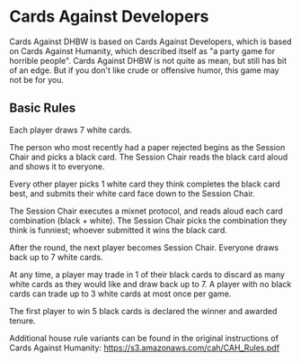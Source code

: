 Cards Against Developers
==========================

Cards Against DHBW is based on Cards Against Developers, which is based on Cards Against Humanity, which described itself as "a party game for horrible people".  Cards Against DHBW is not quite as mean, but still has bit of an edge. But if you don't like crude or offensive humor, this game may not be for you.

Basic Rules
-----------

Each player draws 7 white cards.

The person who most recently had a paper rejected begins as the Session Chair and picks a black card.  The Session Chair reads the black card aloud and shows it to everyone.

Every other player picks 1 white card they think completes the black card best, and submits their white card face down to the Session Chair.

The Session Chair executes a mixnet protocol, and reads aloud each card combination (black + white).  The Session Chair picks the combination they think is funniest; whoever submitted it wins the black card.

After the round, the next player becomes Session Chair.  Everyone draws back up to 7 white cards.

At any time, a player may trade in 1 of their black cards to discard as many white cards as they would like and draw back up to 7.  A player with no black cards can trade up to 3 white cards at most once per game.

The first player to win 5 black cards is declared the winner and awarded tenure.

Additional house rule variants can be found in the original instructions of Cards Against Humanity: https://s3.amazonaws.com/cah/CAH_Rules.pdf
